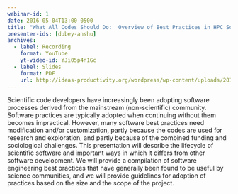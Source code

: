 ```yaml
---
webinar-id: 1
date: 2016-05-04T13:00-0500
title: "What All Codes Should Do:  Overview of Best Practices in HPC Software Development"
presenter-ids: [dubey-anshu]
archives:
  - label: Recording
    format: YouTube
    yt-video-id: YJi05p4n1Gc
  - label: Slides
    format: PDF
    url: http://ideas-productivity.org/wordpress/wp-content/uploads/2018/03/webinar001-160504-dubey-overview.pdf
---
```

Scientific code developers have increasingly been adopting software
processes derived from the mainstream (non-scientific) community.
Software practices are typically adopted when continuing without them
becomes impractical. However, many software best practices need
modification and/or customization, partly because the codes are used
for research and exploration, and partly because of the combined
funding and sociological challenges. This presentation will describe
the lifecycle of scientific software and important ways in which it
differs from other software development.  We will provide a
compilation of software engineering best practices that have generally
been found to be useful by science communities, and we will provide
guidelines for adoption of practices based on the size and the scope
of the project.
 

